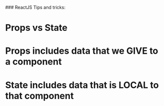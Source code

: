 ### ReactJS Tips and tricks:


# Props vs State
# Props includes data that we GIVE to a component
# State includes data that is LOCAL to that component